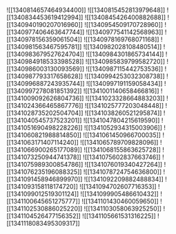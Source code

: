 ![[1340814657464934400]]
![[1340815452813979648]]
![[1340834453619412994]]
![[1340845426400882688]]
![[1340940190207016960]]
![[1340954509170728960]]
![[1340977406463647744]]
![[1340977541142568963]]
![[1340978156359061504]]
![[1340978169768071168]]
![[1340981563467595781]]
![[1340982028108480514]]
![[1340983679527624704]]
![[1340984301865734144]]
![[1340984918533398528]]
![[1340985839799582720]]
![[1340986003130093569]]
![[1340987115442753536]]
![[1340987793317658628]]
![[1340994253032308738]]
![[1340996887243935744]]
![[1340997191159058434]]
![[1340997278081851392]]
![[1341001140658466816]]
![[1341009092626804736]]
![[1341023328664883203]]
![[1341024366465867776]]
![[1341025777203048448]]
![[1341028735202504704]]
![[1341038260521295874]]
![[1341040545737523201]]
![[1341047804215619590]]
![[1341051690498228226]]
![[1341052934315003906]]
![[1341060821988814850]]
![[1341061450966700035]]
![[1341063171407114240]]
![[1341065789709828096]]
![[1341066900265177089]]
![[1341068155863625728]]
![[1341073250944741378]]
![[1341075602837663746]]
![[1341075989300854786]]
![[1341076019340427264]]
![[1341076235196088325]]
![[1341078724754636800]]
![[1341091458946899970]]
![[1341092209882488834]]
![[1341093158118174720]]
![[1341094702607716353]]
![[1341099012519301124]]
![[1341099905486610432]]
![[1341100645651275777]]
![[1341101430460059650]]
![[1341102530886025220]]
![[1341103058063925250]]
![[1341104526477156352]]
![[1341105661531316225]]
![[1341118083495309317]]
